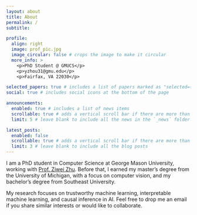 ```yaml
---
layout: about
title: About
permalink: /
subtitle: 

profile:
  align: right
  image: prof_pic.jpg
  image_circular: false # crops the image to make it circular
  more_info: >
    <p>PhD Student @ GMUCS</p>
    <p>yzhou31@gmu.edu</p>
    <p>Fairfax, VA 22030</p>

selected_papers: true # includes a list of papers marked as "selected={true}"
social: true # includes social icons at the bottom of the page

announcements:
  enabled: true # includes a list of news items
  scrollable: true # adds a vertical scroll bar if there are more than 3 news items
  limit: 5 # leave blank to include all the news in the `_news` folder

latest_posts:
  enabled: false
  scrollable: true # adds a vertical scroll bar if there are more than 3 new posts items
  limit: 3 # leave blank to include all the blog posts
---
```

I am a PhD student in Computer Science at George Mason University, working with [Prof. Ziwei Zhu](https://zziwei.github.io/). Before that, I earned my master’s degree from the University of Michigan, with a focus on computer vision, and my bachelor’s degree from Southeast University.

My research focuses on trustworthy machine learning, interpretable machine learning, and causal inference in AI. Feel free to drop me an email if you share similar interests or would like to collaborate.
